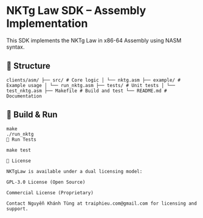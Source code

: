 # NKTg Law SDK – Assembly Implementation

This SDK implements the NKTg Law in x86-64 Assembly using NASM syntax.

## 📁 Structure

```
clients/asm/ ├── src/ # Core logic │ └── nktg.asm ├── example/ # Example usage │ └── run_nktg.asm ├── tests/ # Unit tests │ └── test_nktg.asm ├── Makefile # Build and test └── README.md # Documentation

```

## 🚀 Build & Run

```
make
./run_nktg
🧪 Run Tests

make test

📄 License

NKTgLaw is available under a dual licensing model:

GPL-3.0 License (Open Source)

Commercial License (Proprietary)

Contact Nguyễn Khánh Tùng at traiphieu.com@gmail.com for licensing and support.

